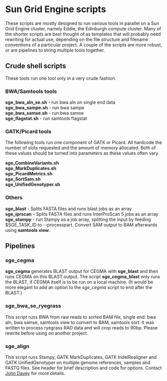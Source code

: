 # Sun Grid Engine scripts

These scripts are mostly designed to run various tools in parallel on a Sun Grid Engine cluster, namely Eddie, the Edinburgh compute cluster. Many of the shorter scripts are best thought of as templates that will probably need rewriting for actual use, depending on the file structure and filename conventions of a particular project. A couple of the scripts are more robust, or are pipelines to string multiple tools together.

## Crude shell scripts

These tools run one tool only in a very crude fashion.

### BWA/Samtools tools

**sge_bwa_aln_se.sh** - run bwa aln on single end data  
**sge_bwa_sampe.sh** - run bwa sampe  
**sge_bwa_samse.sh** - run bwa samse  
**sge_flagstat.sh** - run samtools flagstat

### GATK/Picard tools

The following tools run one component of GATK or Picard. All hardcode the number of slots requested and the amount of memory allocated. Both of these values should be turned into parameters as these values often vary.

**sge_CombineVariants.sh**  
**sge_MarkDuplicates.sh**  
**sge_PicardMetrics.sh**  
**sge_SortSam.sh**    
**sge_UnifiedGenotyper.sh**  

### Others

**sge_blast** - Splits FASTA files and runs blast jobs as an array  
**sge_iprscan** - Splits FASTA files and runs InterProScan 5 jobs as an array  
**sge_stampy** - run Stampy as a job array, splitting the input by feeding $SGE_TASK_ID to --processpart. Convert SAM output to BAM afterwards using **samtools view**.

## Pipelines

### sge_cegma

**sge_cegma** generates BLAST output for CEGMA with **sge_blast** and then runs CEGMA on this BLAST output. The script **sge_cegma_blast** only runs the BLAST, if CEGMA itself is to be run on a local machine. (It would be more elegant to add an option to the *sge_cegma* script to end after the BLAST.)

### sge_bwa_se_ryegrass

This script runs BWA from raw reads to sorted BAM file, single end: bwa aln, bwa samse, samtools view to convert to BAM, samtools sort. It was written to process ryegrass RAD data and will crop reads to 90bp. Please rewrite before using on another project.

### sge_align

This script runs Stampy, GATK MarkDuplicates, GATK IndelRealigner and GATK UnifiedGenotyper on multiple genome references, samples and FASTQ files. See header for brief description and code for options. Contact [John Davey](johnomics@gmail.com) for more details.




